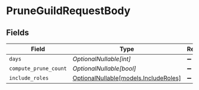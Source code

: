 # PruneGuildRequestBody


## Fields

| Field                                                              | Type                                                               | Required                                                           | Description                                                        |
| ------------------------------------------------------------------ | ------------------------------------------------------------------ | ------------------------------------------------------------------ | ------------------------------------------------------------------ |
| `days`                                                             | *OptionalNullable[int]*                                            | :heavy_minus_sign:                                                 | N/A                                                                |
| `compute_prune_count`                                              | *OptionalNullable[bool]*                                           | :heavy_minus_sign:                                                 | N/A                                                                |
| `include_roles`                                                    | [OptionalNullable[models.IncludeRoles]](../models/includeroles.md) | :heavy_minus_sign:                                                 | N/A                                                                |
